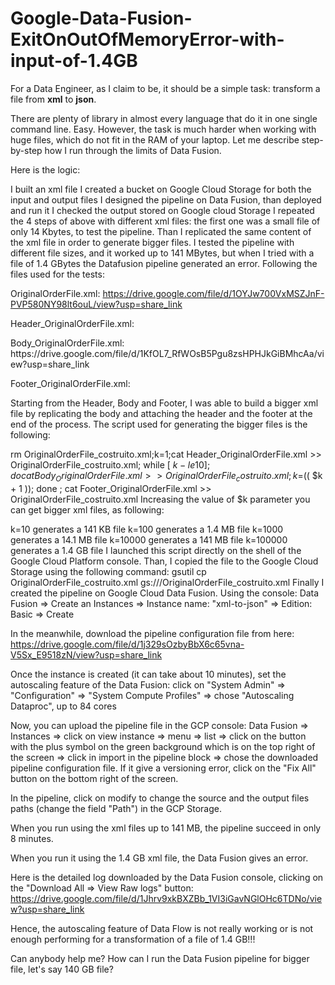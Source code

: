 # Google-Data-Fusion-ExitOnOutOfMemoryError-with-input-of-1.4GB

For a Data Engineer, as I claim to be, it should be a simple task: transform a file from **xml** to **json**.

There are plenty of library in almost every language that do it in one single command line. Easy. However, the task is much harder when working with huge files, which do not fit in the RAM of your laptop. Let me describe step-by-step how I run through the limits of Data Fusion.

Here is the logic:

I built an xml file
I created a bucket on Google Cloud Storage for both the input and output files
I designed the pipeline on Data Fusion, than deployed and run it
I checked the output stored on Google cloud Storage
I repeated the 4 steps of above with different xml files: the first one was a small file of only 14 Kbytes, to test the pipeline. Than I replicated the same content of the xml file in order to generate bigger files. I tested the pipeline with different file sizes, and it worked up to 141 MBytes, but when I tried with a file of 1.4 GBytes the Datafusion pipeline generated an error.
Following the files used for the tests:

OriginalOrderFile.xml: https://drive.google.com/file/d/1OYJw700VxMSZJnF-PVP580NY98lt6ouL/view?usp=share_link

Header_OriginalOrderFile.xml:

<?xml version="1.0" encoding="utf-8"?>  
<Root xmlns="http://www.adventure-works.com">  
  <Orders>
Body_OriginalOrderFile.xml: https://drive.google.com/file/d/1KfOL7_RfWOsB5Pgu8zsHPHJkGiBMhcAa/view?usp=share_link

Footer_OriginalOrderFile.xml:

  </Orders>  
</Root>
Starting from the Header, Body and Footer, I was able to build a bigger xml file by replicating the body and attaching the header and the footer at the end of the process. The script used for generating the bigger files is the following:

rm OriginalOrderFile_costruito.xml;k=1;cat Header_OriginalOrderFile.xml >> OriginalOrderFile_costruito.xml; while [ $k -le 10 ]; do cat Body_OriginalOrderFile.xml >> OriginalOrderFile_costruito.xml; k=$(( $k + 1 )); done ; cat Footer_OriginalOrderFile.xml >> OriginalOrderFile_costruito.xml
Increasing the value of $k parameter you can get bigger xml files, as following:

k=10 generates a 141 KB file
k=100 generates a 1.4 MB file
k=1000 generates a 14.1 MB file
k=10000 generates a 141 MB file
k=100000 generates a 1.4 GB file I launched this script directly on the shell of the Google Cloud Platform console. Than, I copied the file to the Google Cloud Storage using the following command:
gsutil cp OriginalOrderFile_costruito.xml gs://<your bucket>/OriginalOrderFile_costruito.xml
Finally I created the pipeline on Google Cloud Data Fusion. Using the console: Data Fusion => Create an Instances => Instance name: "xml-to-json" => Edition: Basic => Create

In the meanwhile, download the pipeline configuration file from here: https://drive.google.com/file/d/1j329sOzbyBbX6c65vna-V5Sx_E9518zN/view?usp=share_link

Once the instance is created (it can take about 10 minutes), set the autoscaling feature of the Data Fusion: click on "System Admin" => "Configuration" => "System Compute Profiles" => chose "Autoscaling Dataproc", up to 84 cores

Now, you can upload the pipeline file in the GCP console: Data Fusion => Instances => click on view instance => menu => list => click on the button with the plus symbol on the green background which is on the top right of the screen => click in import in the pipeline block => chose the downloaded pipeline configuration file. If it give a versioning error, click on the "Fix All" button on the bottom right of the screen.

In the pipeline, click on modify to change the source and the output files paths (change the field "Path") in the GCP Storage.

When you run using the xml files up to 141 MB, the pipeline succeed in only 8 minutes.

When you run it using the 1.4 GB xml file, the Data Fusion gives an error.

Here is the detailed log downloaded by the Data Fusion console, clicking on the "Download All => View Raw logs" button: https://drive.google.com/file/d/1Jhrv9xkBXZBb_1VI3iGavNGlOHc6TDNo/view?usp=share_link

Hence, the autoscaling feature of Data Flow is not really working or is not enough performing for a transformation of a file of 1.4 GB!!!

Can anybody help me? How can I run the Data Fusion pipeline for bigger file, let's say 140 GB file?
